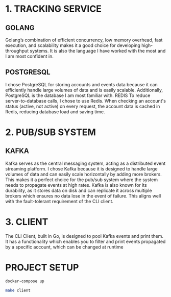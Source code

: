 # 1. TRACKING SERVICE

## GOLANG
Golang’s combination of efficient concurrency, low memory overhead, fast execution, and 
scalability makes it a good choice for developing high-throughput systems. It is also the 
language I have worked with the most and I am most confident in.

## POSTGRESQL
I chose PostgreSQL for storing accounts and events data because it can efficiently handle large 
volumes of data and is easily scalable. Additionally, PostgreSQL is the database I am most 
familiar with.
REDIS
To reduce server-to-database calls, I chose to use Redis. When checking an account's status 
(active, not active) on every request, the account data is cached in Redis, reducing database 
load and saving time.

# 2. PUB/SUB SYSTEM

## KAFKA
Kafka serves as the central messaging system, acting as a distributed event streaming platform. 
I chose Kafka because it is designed to handle large volumes of data and can easily scale 
horizontally by adding more brokers. This makes it a perfect choice for the pub/sub system 
where the system needs to propagate events at high rates. Kafka is also known for its durability, 
as it stores data on disk and can replicate it across multiple brokers which ensures no data lose 
in the event of failure. This aligns well with the fault-tolerant requirement of the CLI client.

# 3. CLIENT
The CLI Client, built in Go, is designed to pool Kafka events and print them. It has a functionality 
which enables you to filter and print events propagated by a specific account, which can be 
changed at runtime

# PROJECT SETUP

```sh
docker-compose up
```

```sh
make client
```
